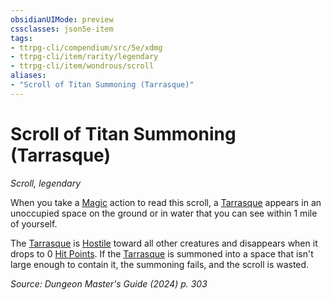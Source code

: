 ```yaml
---
obsidianUIMode: preview
cssclasses: json5e-item
tags:
- ttrpg-cli/compendium/src/5e/xdmg
- ttrpg-cli/item/rarity/legendary
- ttrpg-cli/item/wondrous/scroll
aliases: 
- "Scroll of Titan Summoning (Tarrasque)"
---
```

# Scroll of Titan Summoning (Tarrasque)
*Scroll, legendary*  



When you take a [Magic](2-Mechanics/CLI/rules/actions.md#Magic) action to read this scroll, a [Tarrasque](2-Mechanics/CLI/bestiary/monstrosity/tarrasque-xmm.md) appears in an unoccupied space on the ground or in water that you can see within 1 mile of yourself.

The [Tarrasque](2-Mechanics/CLI/bestiary/monstrosity/tarrasque-xmm.md) is [Hostile](2-Mechanics/CLI/rules/variant-rules/hostile-attitude-xphb.md) toward all other creatures and disappears when it drops to 0 [Hit Points](2-Mechanics/CLI/rules/variant-rules/hit-points-xphb.md). If the [Tarrasque](2-Mechanics/CLI/bestiary/monstrosity/tarrasque-xmm.md) is summoned into a space that isn't large enough to contain it, the summoning fails, and the scroll is wasted.

*Source: Dungeon Master's Guide (2024) p. 303*